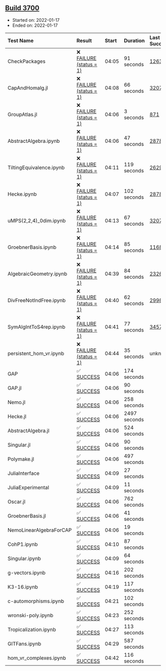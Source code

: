 ## [Build 3700](https://oscarci.mathematik.uni-kl.de/job/oscar-stable/3700/)

* Started on: 2022-01-17
* Ended on: 2022-01-17

| Test Name    | Result | Start | Duration | Last Success | First Failure |
|:-------------|:-------|:------|:---------|:-------------|:--------------|
| CheckPackages | ❌ [FAILURE (status = 1)](https://oscarci.mathematik.uni-kl.de/job/oscar-stable/3700/artifact/logs/build-3700/CheckPackages.log) | 04:05 | 91 seconds | [1263](https://oscarci.mathematik.uni-kl.de/job/oscar-stable/1263/) | [1264](https://oscarci.mathematik.uni-kl.de/job/oscar-stable/1264/) |
| CapAndHomalg.jl | ❌ [FAILURE (status = 1)](https://oscarci.mathematik.uni-kl.de/job/oscar-stable/3700/artifact/logs/build-3700/CapAndHomalg.jl.log) | 04:08 | 66 seconds | [3207](https://oscarci.mathematik.uni-kl.de/job/oscar-stable/3207/) | [3208](https://oscarci.mathematik.uni-kl.de/job/oscar-stable/3208/) |
| GroupAtlas.jl | ❌ [FAILURE (status = 1)](https://oscarci.mathematik.uni-kl.de/job/oscar-stable/3700/artifact/logs/build-3700/GroupAtlas.jl.log) | 04:06 | 3 seconds | [871](https://oscarci.mathematik.uni-kl.de/job/oscar-stable/871/) | [872](https://oscarci.mathematik.uni-kl.de/job/oscar-stable/872/) |
| AbstractAlgebra.ipynb | ❌ [FAILURE (status = 1)](https://oscarci.mathematik.uni-kl.de/job/oscar-stable/3700/artifact/logs/build-3700/AbstractAlgebra.ipynb.log) | 04:06 | 47 seconds | [2878](https://oscarci.mathematik.uni-kl.de/job/oscar-stable/2878/) | [2879](https://oscarci.mathematik.uni-kl.de/job/oscar-stable/2879/) |
| TiltingEquivalence.ipynb | ❌ [FAILURE (status = 1)](https://oscarci.mathematik.uni-kl.de/job/oscar-stable/3700/artifact/logs/build-3700/TiltingEquivalence.ipynb.log) | 04:11 | 119 seconds | [2629](https://oscarci.mathematik.uni-kl.de/job/oscar-stable/2629/) | [2630](https://oscarci.mathematik.uni-kl.de/job/oscar-stable/2630/) |
| Hecke.ipynb | ❌ [FAILURE (status = 1)](https://oscarci.mathematik.uni-kl.de/job/oscar-stable/3700/artifact/logs/build-3700/Hecke.ipynb.log) | 04:07 | 102 seconds | [2878](https://oscarci.mathematik.uni-kl.de/job/oscar-stable/2878/) | [2879](https://oscarci.mathematik.uni-kl.de/job/oscar-stable/2879/) |
| uMPS(2,2,4)_0dim.ipynb | ❌ [FAILURE (status = 1)](https://oscarci.mathematik.uni-kl.de/job/oscar-stable/3700/artifact/logs/build-3700/uMPS-2-2-4-_0dim.ipynb.log) | 04:13 | 67 seconds | [3207](https://oscarci.mathematik.uni-kl.de/job/oscar-stable/3207/) | [3208](https://oscarci.mathematik.uni-kl.de/job/oscar-stable/3208/) |
| GroebnerBasis.ipynb | ❌ [FAILURE (status = 1)](https://oscarci.mathematik.uni-kl.de/job/oscar-stable/3700/artifact/logs/build-3700/GroebnerBasis.ipynb.log) | 04:14 | 85 seconds | [1168](https://oscarci.mathematik.uni-kl.de/job/oscar-stable/1168/) | [1169](https://oscarci.mathematik.uni-kl.de/job/oscar-stable/1169/) |
| AlgebraicGeometry.ipynb | ❌ [FAILURE (status = 1)](https://oscarci.mathematik.uni-kl.de/job/oscar-stable/3700/artifact/logs/build-3700/AlgebraicGeometry.ipynb.log) | 04:39 | 84 seconds | [2326](https://oscarci.mathematik.uni-kl.de/job/oscar-stable/2326/) | [2327](https://oscarci.mathematik.uni-kl.de/job/oscar-stable/2327/) |
| DivFreeNotIndFree.ipynb | ❌ [FAILURE (status = 1)](https://oscarci.mathematik.uni-kl.de/job/oscar-stable/3700/artifact/logs/build-3700/DivFreeNotIndFree.ipynb.log) | 04:40 | 62 seconds | [2998](https://oscarci.mathematik.uni-kl.de/job/oscar-stable/2998/) | [2999](https://oscarci.mathematik.uni-kl.de/job/oscar-stable/2999/) |
| SymAlgIntToS4rep.ipynb | ❌ [FAILURE (status = 1)](https://oscarci.mathematik.uni-kl.de/job/oscar-stable/3700/artifact/logs/build-3700/SymAlgIntToS4rep.ipynb.log) | 04:41 | 77 seconds | [3457](https://oscarci.mathematik.uni-kl.de/job/oscar-stable/3457/) | [3458](https://oscarci.mathematik.uni-kl.de/job/oscar-stable/3458/) |
| persistent_hom_vr.ipynb | ❌ [FAILURE (status = 1)](https://oscarci.mathematik.uni-kl.de/job/oscar-stable/3700/artifact/logs/build-3700/persistent_hom_vr.ipynb.log) | 04:44 | 35 seconds | unknown | unknown |
| GAP | ✅ [SUCCESS](https://oscarci.mathematik.uni-kl.de/job/oscar-stable/3700/artifact/logs/build-3700/GAP.log) | 04:06 | 174 seconds |  |  |
| GAP.jl | ✅ [SUCCESS](https://oscarci.mathematik.uni-kl.de/job/oscar-stable/3700/artifact/logs/build-3700/GAP.jl.log) | 04:06 | 90 seconds |  |  |
| Nemo.jl | ✅ [SUCCESS](https://oscarci.mathematik.uni-kl.de/job/oscar-stable/3700/artifact/logs/build-3700/Nemo.jl.log) | 04:06 | 258 seconds |  |  |
| Hecke.jl | ✅ [SUCCESS](https://oscarci.mathematik.uni-kl.de/job/oscar-stable/3700/artifact/logs/build-3700/Hecke.jl.log) | 04:06 | 2497 seconds |  |  |
| AbstractAlgebra.jl | ✅ [SUCCESS](https://oscarci.mathematik.uni-kl.de/job/oscar-stable/3700/artifact/logs/build-3700/AbstractAlgebra.jl.log) | 04:06 | 524 seconds |  |  |
| Singular.jl | ✅ [SUCCESS](https://oscarci.mathematik.uni-kl.de/job/oscar-stable/3700/artifact/logs/build-3700/Singular.jl.log) | 04:06 | 90 seconds |  |  |
| Polymake.jl | ✅ [SUCCESS](https://oscarci.mathematik.uni-kl.de/job/oscar-stable/3700/artifact/logs/build-3700/Polymake.jl.log) | 04:06 | 497 seconds |  |  |
| JuliaInterface | ✅ [SUCCESS](https://oscarci.mathematik.uni-kl.de/job/oscar-stable/3700/artifact/logs/build-3700/JuliaInterface.log) | 04:09 | 27 seconds |  |  |
| JuliaExperimental | ✅ [SUCCESS](https://oscarci.mathematik.uni-kl.de/job/oscar-stable/3700/artifact/logs/build-3700/JuliaExperimental.log) | 04:09 | 11 seconds |  |  |
| Oscar.jl | ✅ [SUCCESS](https://oscarci.mathematik.uni-kl.de/job/oscar-stable/3700/artifact/logs/build-3700/Oscar.jl.log) | 04:06 | 762 seconds |  |  |
| GroebnerBasis.jl | ✅ [SUCCESS](https://oscarci.mathematik.uni-kl.de/job/oscar-stable/3700/artifact/logs/build-3700/GroebnerBasis.jl.log) | 04:06 | 41 seconds |  |  |
| NemoLinearAlgebraForCAP | ✅ [SUCCESS](https://oscarci.mathematik.uni-kl.de/job/oscar-stable/3700/artifact/logs/build-3700/NemoLinearAlgebraForCAP.log) | 04:06 | 19 seconds |  |  |
| CohP1.ipynb | ✅ [SUCCESS](https://oscarci.mathematik.uni-kl.de/job/oscar-stable/3700/artifact/logs/build-3700/CohP1.ipynb.log) | 04:10 | 87 seconds |  |  |
| Singular.ipynb | ✅ [SUCCESS](https://oscarci.mathematik.uni-kl.de/job/oscar-stable/3700/artifact/logs/build-3700/Singular.ipynb.log) | 04:09 | 64 seconds |  |  |
| g-vectors.ipynb | ✅ [SUCCESS](https://oscarci.mathematik.uni-kl.de/job/oscar-stable/3700/artifact/logs/build-3700/g-vectors.ipynb.log) | 04:16 | 202 seconds |  |  |
| K3-16.ipynb | ✅ [SUCCESS](https://oscarci.mathematik.uni-kl.de/job/oscar-stable/3700/artifact/logs/build-3700/K3-16.ipynb.log) | 04:19 | 117 seconds |  |  |
| c-automorphisms.ipynb | ✅ [SUCCESS](https://oscarci.mathematik.uni-kl.de/job/oscar-stable/3700/artifact/logs/build-3700/c-automorphisms.ipynb.log) | 04:21 | 102 seconds |  |  |
| wronski-poly.ipynb | ✅ [SUCCESS](https://oscarci.mathematik.uni-kl.de/job/oscar-stable/3700/artifact/logs/build-3700/wronski-poly.ipynb.log) | 04:23 | 252 seconds |  |  |
| Tropicalization.ipynb | ✅ [SUCCESS](https://oscarci.mathematik.uni-kl.de/job/oscar-stable/3700/artifact/logs/build-3700/Tropicalization.ipynb.log) | 04:27 | 113 seconds |  |  |
| GITFans.ipynb | ✅ [SUCCESS](https://oscarci.mathematik.uni-kl.de/job/oscar-stable/3700/artifact/logs/build-3700/GITFans.ipynb.log) | 04:29 | 587 seconds |  |  |
| hom_vr_complexes.ipynb | ✅ [SUCCESS](https://oscarci.mathematik.uni-kl.de/job/oscar-stable/3700/artifact/logs/build-3700/hom_vr_complexes.ipynb.log) | 04:42 | 116 seconds |  |  |
